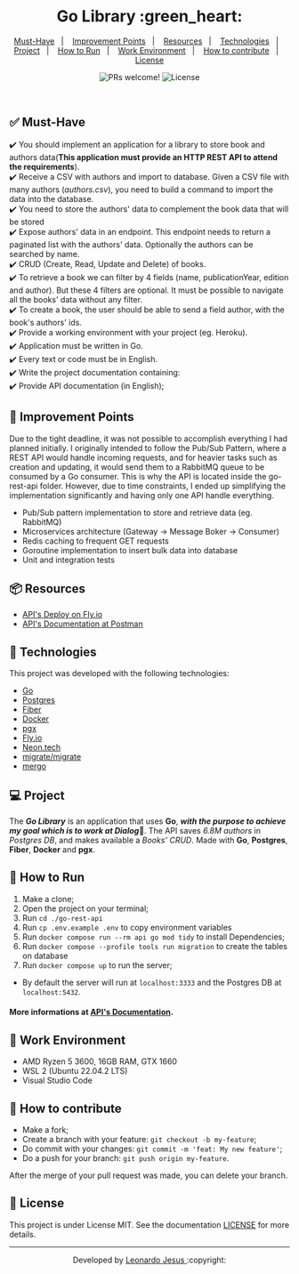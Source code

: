 
<p align="center">
	<h1 align="center">Go Library :green_heart:</h1>
</p>

<p align="center">
  <a href="#-Must-Have">Must-Have</a>&nbsp;&nbsp;&nbsp;|&nbsp;&nbsp;&nbsp;
  <a href="#-Improvement-Points">Improvement Points</a>&nbsp;&nbsp;&nbsp;|&nbsp;&nbsp;&nbsp;
  <a href="#-Resources">Resources</a>&nbsp;&nbsp;&nbsp;|&nbsp;&nbsp;&nbsp;
  <a href="#-Technologies">Technologies</a>&nbsp;&nbsp;&nbsp;|&nbsp;&nbsp;&nbsp;
  <a href="#-Project">Project</a>&nbsp;&nbsp;&nbsp;|&nbsp;&nbsp;&nbsp;
  <a href="#-How-to-Run">How to Run</a>&nbsp;&nbsp;&nbsp;|&nbsp;&nbsp;&nbsp;
  <a href="#-Work-Environment">Work Environment</a>&nbsp;&nbsp;&nbsp;|&nbsp;&nbsp;&nbsp;
  <a href="#-How-to-contribute">How to contribute</a>&nbsp;&nbsp;&nbsp;|&nbsp;&nbsp;&nbsp;
  <a href="#memo-license">License</a>
</p>

<p align="center">
 <img src="https://img.shields.io/static/v1?label=PRs&message=welcome&color=7159c1&labelColor=000000" alt="PRs welcome!" />

  <img alt="License" src="https://img.shields.io/static/v1?label=license&message=MIT&color=7159c1&labelColor=000000">
</p>

<br>

## ✅ Must-Have

✔️ You should implement an application for a library to store book and authors data(**This application must provide an HTTP REST API to attend the requirements**).\
✔️ Receive a CSV with authors and import to database. Given a CSV file with many authors (_authors.csv_), you need to build a command to import the data into the database.\
✔️ You need to store the authors' data to complement the book data that will be stored\
✔️ Expose authors' data in an endpoint. This endpoint needs to return a paginated list with the authors' data. Optionally the authors can be searched by name.\
✔️ CRUD (Create, Read, Update and Delete) of books.\
✔️ To retrieve a book we can filter by 4 fields (name, publicationYear, edition and author). But these 4 filters are optional. It must be possible to navigate all the books' data without any filter.\
✔️ To create a book, the user should be able to send a field author, with the book's authors' ids.\
✔️ Provide a working environment with your project (eg. Heroku).\
✔️ Application must be written in Go.\
✔️ Every text or code must be in English.\
✔️ Write the project documentation containing:\
✔️ Provide API documentation (in English);

## 💪 Improvement Points

Due to the tight deadline, it was not possible to accomplish everything I had planned initially. I originally intended to follow the Pub/Sub Pattern, where a REST API would handle incoming requests, and for heavier tasks such as creation and updating, it would send them to a RabbitMQ queue to be consumed by a Go consumer. This is why the API is located inside the go-rest-api folder. However, due to time constraints, I ended up simplifying the implementation significantly and having only one API handle everything.
- Pub/Sub pattern implementation to store and retrieve data (eg. RabbitMQ)
- Microservices architecture (Gateway -> Message Boker -> Consumer)
- Redis caching to frequent GET requests
- Goroutine implementation to insert bulk data into database
- Unit and integration tests

## 📦 Resources

- [API's Deploy on Fly.io](https://go-library.fly.dev)
- [API's Documentation at Postman](https://documenter.getpostman.com/view/11958037/2s93zB62j2)

## 🚀 Technologies

This project was developed with the following technologies:

- [Go](https://go.dev/)
- [Postgres](https://www.postgresql.org/)
- [Fiber](https://docs.gofiber.io/)
- [Docker](https://www.docker.com/)
- [pgx](https://pkg.go.dev/github.com/jackc/pgx)
- [Fly.io](http://fly.io/)
- [Neon.tech](https://neon.tech/)
- [migrate/migrate](https://github.com/golang-migrate/migrate)
- [mergo](https://github.com/imdario/mergo)

## 💻 Project
The ***Go Library*** is an application that uses **Go**, ***with the purpose to achieve my goal which is to work at Dialog***💚. The API saves *6.8M authors* in *Postgres DB*, and makes available a *Books' CRUD*. Made with **Go**, **Postgres**, **Fiber**, **Docker** and **pgx**.

## 🏃 How to Run
1. Make a clone;
2. Open the project on your terminal;
3. Run `cd ./go-rest-api`
4. Run `cp .env.example .env` to copy environment variables
5. Run `docker compose run --rm api go mod tidy` to install Dependencies;
6. Run `docker compose --profile tools run migration` to create the tables on database
7. Run `docker compose up` to run the server;
- By default the server will run at `localhost:3333` and the Postgres DB at `localhost:5432`.
#### More informations at [API's Documentation](https://documenter.getpostman.com/view/11958037/TVYKZvnE).

## 🔧 Work Environment
- AMD Ryzen 5 3600, 16GB RAM, GTX 1660
- WSL 2 (Ubuntu 22.04.2 LTS)
- Visual Studio Code

## 🤔 How to contribute

- Make a fork;
- Create a branch with your feature: `git checkout -b my-feature`;
- Do commit with your changes: `git commit -m 'feat: My new feature'`;
- Do a push for your branch: `git push origin my-feature`.

After the merge of your pull request was made, you can delete your branch.

## :memo: License

This project is under License MIT. See the documentation [LICENSE](LICENSE) for more details.

---

<p align="center">Developed by <a href="https://www.linkedin.com/in/leonardojesus02/">Leonardo Jesus </a>:copyright:

